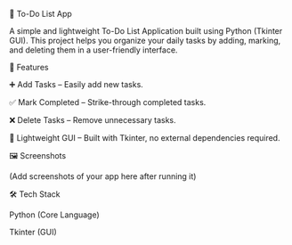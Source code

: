 📝 To-Do List App

A simple and lightweight To-Do List Application built using Python (Tkinter GUI).
This project helps you organize your daily tasks by adding, marking, and deleting them in a user-friendly interface.

🚀 Features

➕ Add Tasks – Easily add new tasks.

✅ Mark Completed – Strike-through completed tasks.

❌ Delete Tasks – Remove unnecessary tasks.

💾 Lightweight GUI – Built with Tkinter, no external dependencies required.

🖼️ Screenshots

(Add screenshots of your app here after running it)

🛠️ Tech Stack

Python (Core Language)

Tkinter (GUI)
